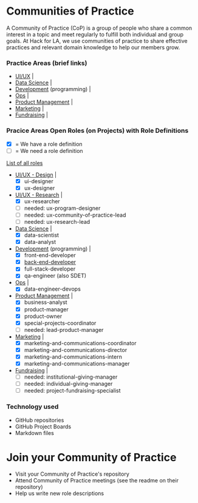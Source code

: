 # Communities of Practice

A Community of Practice (CoP) is a group of people who share a common interest in a topic and meet regularly to fulfill both individual and group goals. At Hack for LA, we use communities of practice to share effective practices and relevant domain knowledge to help our members grow. 

### Practice Areas (brief links)
- [UI/UX](https://github.com/hackforla/UI-UX) | 
- [Data Science](https://github.com/hackforla/data-science) | 
- [Development](https://github.com/hackforla/development) (programming) | 
- [Ops](https://github.com/hackforla/ops) | 
- [Product Management](https://github.com/hackforla/product-management) | 
- [Marketing](https://github.com/hackforla/marketing) | 
- [Fundraising](https://github.com/hackforla/fundraising) |  

### Pracice Areas Open Roles (on Projects) with Role Definitions
- [x] = We have a role definition
- [ ] = We need a role definition

[List of all roles](https://github.com/hackforla/civic-opportunity/tree/master/roles-1)

- [UI/UX - Design](https://github.com/hackforla/UI-UX/projects/3) | 
   - [x] ui-designer
   - [x] ux-designer
- [UI/UX - Research](https://github.com/hackforla/UI-UX/projects/2) | 
  - [x] ux-researcher
  - [ ] needed: ux-program-designer
  - [ ] needed: ux-community-of-practice-lead
  - [ ] needed: ux-research-lead
- [Data Science](https://github.com/hackforla/data-science/projects/2) | 
   - [x] data-scientist
   - [x] data-analyst
- [Development](https://github.com/hackforla/development/projects/2) (programming) | 
   - [x] front-end-developer
   - [x] [back-end-developer](https://github.com/hackforla/civic-opportunity/blob/master/roles-1/back-end-developer.md)
   - [x] full-stack-developer
   - [x] qa-engineer (also SDET)
- [Ops](https://github.com/hackforla/ops/projects/1) | 
   - [x] data-engineer-devops
- [Product Management](https://github.com/hackforla/product-management/projects/8) | 
   - [x] business-analyst
   - [x] product-manager
   - [x] product-owner
   - [x] special-projects-coordinator
   - [ ] needed: lead-product-manager
- [Marketing](https://github.com/hackforla/marketing/projects/4) | 
   - [x] marketing-and-communications-coordinator
   - [x] marketing-and-communications-director
   - [x] marketing-and-communications-intern
   - [x] marketing-and-communications-manager
- [Fundraising](https://github.com/hackforla/fundraising/projects/2) |  
   - [ ] needed: institutional-giving-manager
   - [ ] needed: individual-giving-manager
   - [ ] needed: project-fundraising-specialist 

### Technology used

- GitHub repositories
- GitHub Project Boards
- Markdown files

# Join your Community of Practice  

- Visit your Community of Practice's repository
- Attend Community of Practice meetings (see the readme on their repository)
- Help us write new role descriptions
